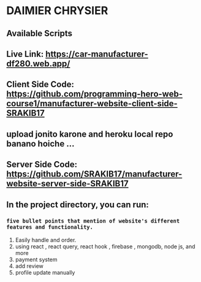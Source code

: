 # DAIMIER CHRYSIER


## Available Scripts
## Live Link: https://car-manufacturer-df280.web.app/
## Client Side Code: https://github.com/programming-hero-web-course1/manufacturer-website-client-side-SRAKIB17
## upload jonito karone and heroku local repo banano hoiche ...
## Server Side Code: https://github.com/SRAKIB17/manufacturer-website-server-side-SRAKIB17
## In the project directory, you can run:

### `five bullet points that mention of website's different features and functionality.`
1. Easily handle and order.
2. using react , react query, react hook , firebase , mongodb, node js, and more
3. payment system
4. add review
5. profile update manually

